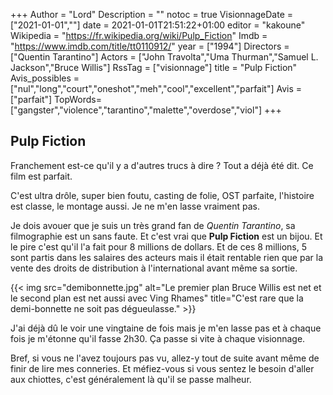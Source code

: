 +++
Author = "Lord"
Description = ""
notoc = true
VisionnageDate = ["2021-01-01",""]
date = 2021-01-01T21:51:22+01:00
editor = "kakoune"
Wikipedia = "https://fr.wikipedia.org/wiki/Pulp_Fiction"
Imdb = "https://www.imdb.com/title/tt0110912/"
year = ["1994"]
Directors = ["Quentin Tarantino"]
Actors = ["John Travolta","Uma Thurman","Samuel L. Jackson","Bruce Willis"]
RssTag = ["visionnage"]
title = "Pulp Fiction"
Avis_possibles = ["nul","long","court","oneshot","meh","cool","excellent","parfait"]
Avis = ["parfait"] 
TopWords=["gangster","violence","tarantino","malette","overdose","viol"]
+++
## Pulp Fiction 
Franchement est-ce qu'il y a d'autres trucs à dire ?
Tout a déjà été dit.
Ce film est parfait.

C'est ultra drôle, super bien foutu, casting de folie, OST parfaite, l'histoire est classe, le montage aussi.
Je ne m'en lasse vraiment pas.

Je dois avouer que je suis un très grand fan de *Quentin Tarantino*, sa filmographie est un sans faute.
Et c'est vrai que **Pulp Fiction** est un bijou.
Et le pire c'est qu'il l'a fait pour 8 millions de dollars.
Et de ces 8 millions, 5 sont partis dans les salaires des acteurs mais il était rentable rien que par la vente des droits de distribution à l'international avant même sa sortie.

{{< img src="demibonnette.jpg" alt="Le premier plan Bruce Willis est net et le second plan est net aussi avec Ving Rhames" title="C'est rare que la demi-bonnette ne soit pas dégueulasse." >}}

J'ai déjà dû le voir une vingtaine de fois mais je m'en lasse pas et à chaque fois je m'étonne qu'il fasse 2h30.
Ça passe si vite à chaque visionnage.

Bref, si vous ne l'avez toujours pas vu, allez-y tout de suite avant même de finir de lire mes conneries.
Et méfiez-vous si vous sentez le besoin d'aller aux chiottes, c'est généralement là qu'il se passe malheur.
